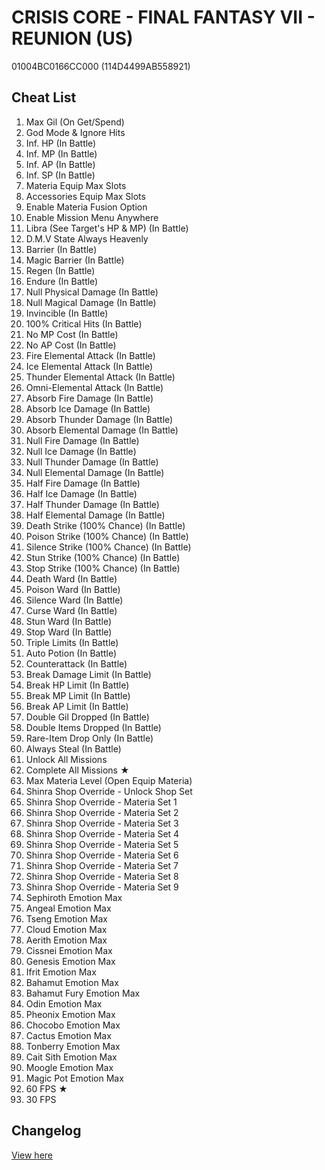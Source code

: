 # CRISIS CORE - FINAL FANTASY VII - REUNION (US)
01004BC0166CC000 (114D4499AB558921)

## Cheat List
1. Max Gil (On Get/Spend)
1. God Mode & Ignore Hits
1. Inf. HP (In Battle)
1. Inf. MP (In Battle)
1. Inf. AP (In Battle)
1. Inf. SP (In Battle)
1. Materia Equip Max Slots
1. Accessories Equip Max Slots
1. Enable Materia Fusion Option
1. Enable Mission Menu Anywhere
1. Libra (See Target's HP & MP) (In Battle)
1. D.M.V State Always Heavenly
1. Barrier (In Battle)
1. Magic Barrier (In Battle)
1. Regen (In Battle)
1. Endure (In Battle)
1. Null Physical Damage (In Battle)
1. Null Magical Damage (In Battle)
1. Invincible (In Battle)
1. 100% Critical Hits (In Battle)
1. No MP Cost (In Battle)
1. No AP Cost (In Battle)
1. Fire Elemental Attack (In Battle)
1. Ice Elemental Attack (In Battle)
1. Thunder Elemental Attack (In Battle)
1. Omni-Elemental Attack (In Battle)
1. Absorb Fire Damage (In Battle)
1. Absorb Ice Damage (In Battle)
1. Absorb Thunder Damage (In Battle)
1. Absorb Elemental Damage (In Battle)
1. Null Fire Damage (In Battle)
1. Null Ice Damage (In Battle)
1. Null Thunder Damage (In Battle)
1. Null Elemental Damage (In Battle)
1. Half Fire Damage (In Battle)
1. Half Ice Damage (In Battle)
1. Half Thunder Damage (In Battle)
1. Half Elemental Damage (In Battle)
1. Death Strike (100% Chance) (In Battle)
1. Poison Strike (100% Chance) (In Battle)
1. Silence Strike (100% Chance) (In Battle)
1. Stun Strike (100% Chance) (In Battle)
1. Stop Strike (100% Chance) (In Battle)
1. Death Ward (In Battle)
1. Poison Ward (In Battle)
1. Silence Ward (In Battle)
1. Curse Ward (In Battle)
1. Stun Ward (In Battle)
1. Stop Ward (In Battle)
1. Triple Limits (In Battle)
1. Auto Potion (In Battle)
1. Counterattack (In Battle)
1. Break Damage Limit (In Battle)
1. Break HP Limit (In Battle)
1. Break MP Limit (In Battle)
1. Break AP Limit (In Battle)
1. Double Gil Dropped (In Battle)
1. Double Items Dropped (In Battle)
1. Rare-Item Drop Only (In Battle)
1. Always Steal (In Battle)
1. Unlock All Missions
1. Complete All Missions ★
1. Max Materia Level (Open Equip Materia)
1. Shinra Shop Override - Unlock Shop Set
1. Shinra Shop Override - Materia Set 1
1. Shinra Shop Override - Materia Set 2
1. Shinra Shop Override - Materia Set 3
1. Shinra Shop Override - Materia Set 4
1. Shinra Shop Override - Materia Set 5
1. Shinra Shop Override - Materia Set 6
1. Shinra Shop Override - Materia Set 7
1. Shinra Shop Override - Materia Set 8
1. Shinra Shop Override - Materia Set 9
1. Sephiroth Emotion Max
1. Angeal Emotion Max
1. Tseng Emotion Max
1. Cloud Emotion Max
1. Aerith Emotion Max
1. Cissnei Emotion Max
1. Genesis Emotion Max
1. Ifrit Emotion Max
1. Bahamut Emotion Max
1. Bahamut Fury Emotion Max
1. Odin Emotion Max
1. Pheonix Emotion Max
1. Chocobo Emotion Max
1. Cactus Emotion Max
1. Tonberry Emotion Max
1. Cait Sith Emotion Max
1. Moogle Emotion Max
1. Magic Pot Emotion Max
1. 60 FPS ★
1. 30 FPS

## Changelog
[View here](./CHANGELOG.md)
